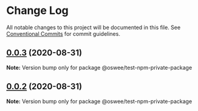 # Change Log

All notable changes to this project will be documented in this file.
See [Conventional Commits](https://conventionalcommits.org) for commit guidelines.

## [0.0.3](https://github.com/oswee/api/compare/v0.0.2...v0.0.3) (2020-08-31)

**Note:** Version bump only for package @oswee/test-npm-private-package





## [0.0.2](https://github.com/oswee/api/compare/v0.4.0...v0.0.2) (2020-08-31)

**Note:** Version bump only for package @oswee/test-npm-private-package
